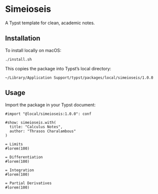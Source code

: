 # Simeioseis

A Typst template for clean, academic notes.

## Installation
To install locally on macOS:

```
./install.sh
```

This copies the package into Typst’s local directory:

```
~/Library/Application Support/typst/packages/local/simeioseis/1.0.0
```

## Usage

Import the package in your Typst document:

```typst
#import "@local/simeioseis:1.0.0": conf

#show: simeioseis.with(
  title: "Calculus Notes",
  author: "Thrasos Charalambous"
)

= Limits
#lorem(100)

= Differentiation
#lorem(100)

= Integration
#lorem(100)

= Partial Derivatives
#lorem(100)
```